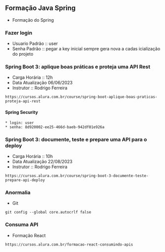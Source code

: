 ## Formação Java Spring
* Formação do Spring

### Fazer login
* Usuario Padrão :: user
* Senha Padrão :: pegar a key inicial sempre gera nova a cadas icialização do projeto
### Spring Boot 3: aplique boas práticas e proteja uma API Rest
* Carga Horária :: 12h
* Data Atualização 06/06/2023
* Instrutor :: Rodrigo Ferreira
```
https://cursos.alura.com.br/course/spring-boot-aplique-boas-praticas-proteja-api-rest
```
#### Spring Security
	* login: user
	* senha: 8d920002-ee25-466d-baeb-942df01e926a

### Spring Boot 3: documente, teste e prepare uma API para o deploy
* Carga Horária :: 10h
* Data Atualização 22/08/2023
* Instrutor :: Rodrigo Ferreira
```
https://cursos.alura.com.br/course/spring-boot-3-documente-teste-prepare-api-deploy
```

### Anormalia
* Git
```
git config --global core.autocrlf false
```

### Consuma API
* Formação React
```
https://cursos.alura.com.br/formacao-react-consumindo-apis
```